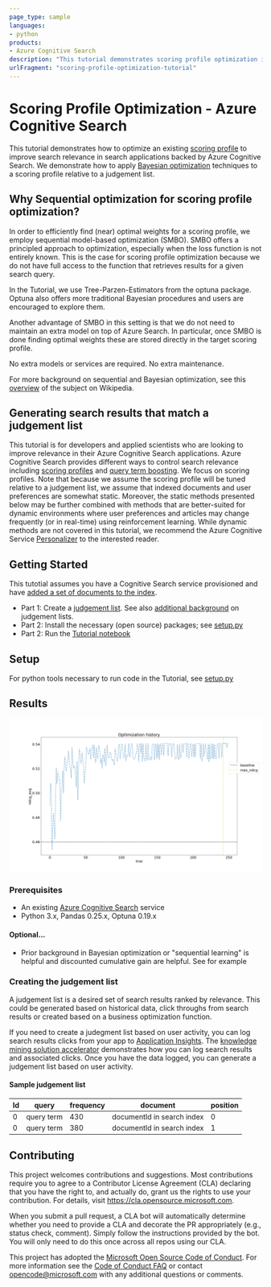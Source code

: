 ```yaml
---
page_type: sample
languages:
- python
products:
- Azure Cognitive Search
description: "This tutorial demonstrates scoring profile optimization in Azure Cognitive Search"
urlFragment: "scoring-profile-optimization-tutorial"
---
```


# Scoring Profile Optimization - Azure Cognitive Search

This tutorial demonstrates how to optimize an existing [scoring profile](https://docs.microsoft.com/en-us/azure/search/index-add-scoring-profiles) to improve search relevance in search applications backed by Azure Cognitive Search. We demonstrate how to apply [Bayesian optimization](https://en.wikipedia.org/wiki/Bayesian_optimization) techniques to a scoring profile relative to a judgement list.

## Why Sequential optimization for scoring profile optimization?
In order to efficiently find (near) optimal weights for a scoring profile, we employ sequential model-based optimization (SMBO).
SMBO offers a principled approach to optimization, especially when the loss function is not entirely known.
This is the case for scoring profile optimization because we do not have full access to the
function that retrieves results for a given search query.

In the Tutorial, we use Tree-Parzen-Estimators from the optuna package. 
Optuna also offers more traditional Bayesian procedures and users are encouraged to explore them.

Another advantage of SMBO in this setting is that we do not need to maintain an extra model on top of Azure Search.
In particular, once SMBO is done finding optimal weights these are stored directly
in the target scoring profile.

No extra models or services are required.
No extra maintenance.

For more background on sequential and Bayesian optimization, see this [overview](https://en.wikipedia.org/wiki/Bayesian_optimization)
of the subject on Wikipedia. 

## Generating search results that match a judgement list

This tutorial is for developers and applied scientists who are looking to improve relevance in their Azure Cognitive Search applications. Azure Cognitive Search provides different ways to control search relevance including [scoring profiles](https://docs.microsoft.com/azure/search/index-add-scoring-profiles) and [query term boosting](https://docs.microsoft.com/azure/search/search-query-lucene-examples#example-5-term-boosting). We focus on scoring profiles. Note that because we assume the scoring profile will be tuned relative to a judgement list, we assume that indexed documents and user preferences are somewhat static. Moreover, the static methods presented below may be further combined with methods that are better-suited for dynamic environments where user preferences and articles may change frequently (or in real-time) using reinforcement learning. While dynamic methods are not covered in this tutorial, we recommend the Azure Cognitive Service [Personalizer](https://azure.microsoft.com/en-us/services/cognitive-services/personalizer/) to the interested reader.

## Getting Started

This tutotial assumes you have a Cognitive Search service provisioned and have [added a set of documents to the index](https://docs.microsoft.com/en-us/azure/search/search-what-is-data-import).  



- Part 1: Create a [judgement list](https://github.com/QuetzalcoatlRosso/scoring-profile-optimization-public/blob/main/README.md#creating-the-judgement-list). See also [additional background](https://elasticsearch-learning-to-rank.readthedocs.io/en/latest/core-concepts.html#judgments-expression-of-the-ideal-ordering) on judgement lists.
- Part 2: Install the necessary (open source) packages; see [setup.py](Tutorial/setup.py)
- Part 2: Run the [Tutorial notebook](Tutorial/SearchOptimizaiton_Public.ipynb)


## Setup
For python tools necessary to run code in the Tutorial, see [setup.py](Tutorial/setup.py)


## Results

![NDCG Improvement](imgs/new_ndcg_results.png)
### Prerequisites
- An existing [Azure Cognitive Search](https://azure.microsoft.com/services/search/) service
- Python 3.x, Pandas 0.25.x,  Optuna 0.19.x

#### Optional...
- Prior background in Bayesian optimization or "sequential learning" is helpful and discounted cumulative gain are helpful. See for example 


### Creating the judgement list

A judgement list is a desired set of search results ranked by relevance. This could be generated based on historical data, click throughs from search results or created based on a business optimization function.

If you need to create a judegment list based on user activity, you can log search results clicks from your app to [Application Insights](https://docs.microsoft.com/azure/azure-monitor/app/app-insights-overview). The [knowledge mining solution accelerator](https://github.com/Azure-Samples/azure-search-knowledge-mining) demonstrates how you can log search results and associated clicks. Once you have the data logged, you can generate a judgement list based on user activity.

#### Sample judgement list

|Id |query	|frequency	|document	|position |
--- | --- | --- | --- | --- | 
|0	| query term	|430	| documentId in search index |  0
|0	| query term	|380	| documentId in search index |  1


## Contributing

This project welcomes contributions and suggestions.  Most contributions require you to agree to a
Contributor License Agreement (CLA) declaring that you have the right to, and actually do, grant us
the rights to use your contribution. For details, visit https://cla.opensource.microsoft.com.

When you submit a pull request, a CLA bot will automatically determine whether you need to provide
a CLA and decorate the PR appropriately (e.g., status check, comment). Simply follow the instructions
provided by the bot. You will only need to do this once across all repos using our CLA.

This project has adopted the [Microsoft Open Source Code of Conduct](https://opensource.microsoft.com/codeofconduct/).
For more information see the [Code of Conduct FAQ](https://opensource.microsoft.com/codeofconduct/faq/) or
contact [opencode@microsoft.com](mailto:opencode@microsoft.com) with any additional questions or comments.
